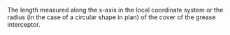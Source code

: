 ﻿The length measured along the x-axis in the local coordinate system or the radius (in the case of a circular shape in plan) of the cover of the grease interceptor.